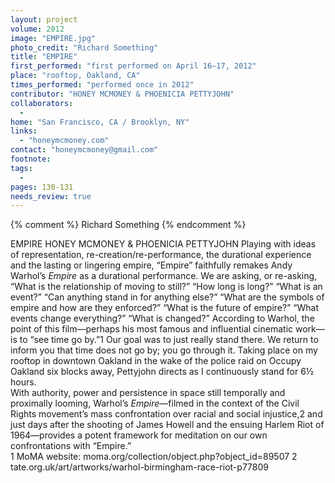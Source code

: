 ```yaml
---
layout: project
volume: 2012
image: "EMPIRE.jpg"
photo_credit: "Richard Something"
title: "EMPIRE"
first_performed: "first performed on April 16–17, 2012"
place: "rooftop, Oakland, CA"
times_performed: "performed once in 2012"
contributor: "HONEY MCMONEY & PHOENICIA PETTYJOHN"
collaborators: 
  - 
home: "San Francisco, CA / Brooklyn, NY"
links: 
  - "honeymcmoney.com"
contact: "honeymcmoney@gmail.com"
footnote: 
tags: 
  - 
pages: 130-131
needs_review: true
---
```


{% comment %} 
Richard Something
{% endcomment %}

 EMPIRE 
 HONEY MCMONEY &amp; PHOENICIA PETTYJOHN 
 Playing with ideas of representation, re-creation/re-performance, the durational experience and the lasting or lingering empire, “Empire” faithfully remakes Andy Warhol’s <em>Empire</em> as a durational performance. We are asking, or re-asking, “What is the relationship of moving to still?” “How long is long?” “What is an event?” “Can anything stand in for anything else?” “What are the symbols of empire and how are they enforced?” “What is the future of empire?” “What events change everything?” “What is changed?” 
 According to Warhol, the point of this film—perhaps his most famous and influential cinematic work—is to “see time go by.”1 Our goal was to just really stand there. We return to inform you that time does not go by; you go through it. 
 Taking place on my rooftop in downtown Oakland in the wake of the police raid on Occupy Oakland six blocks away, Pettyjohn directs as I continuously stand for 6½ hours.  
 With authority, power and persistence in space still temporally and proximally looming, Warhol’s <em>Empire</em>—filmed in the context of the Civil Rights movement’s mass confrontation over racial and social injustice,2 and just days after the shooting of James Howell and the ensuing Harlem Riot of 1964—provides a potent framework for meditation on our own confrontations with “Empire.”  
 1 MoMA website: moma.org/collection/object.php?object_id=89507 
 2 tate.org.uk/art/artworks/warhol-birmingham-race-riot-p77809 
